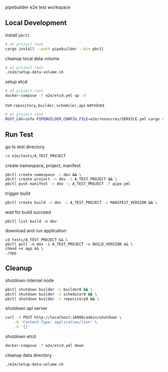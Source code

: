 pipebuilder e2e test workspace
## Local Development
install `pbctl`
```sh
# at project root
cargo install --path pipebuilder --bin pbctl
```
cleanup local data volume
```sh
# at project root
./e2e/setup-data-volume.sh
```
setup etcd
```sh
# at project root
docker-compose -f e2e/etcd.yml up -d
```
run `repository`, `builder`, `scheduler`, `api` services
```sh
# at project root
RUST_LOG=info PIPEBUILDER_CONFIG_FILE=e2e/resources/SERVICE.yml cargo run --bin SERVICE
```
## Run Test
go to test directory
```sh
cd e2e/tests/A_TEST_PROJECT
```
create namespace, project, manifest
```sh
pbctl create namespace -i dev && \
pbctl create project -n dev -i A_TEST_PROJECT && \
pbctl push manifest -n dev -i A_TEST_PROJECT -f pipe.yml
```
trigger build
```sh
pbctl create build -n dev -i A_TEST_PROJECT -v MANIFEST_VERSION && \
```
wait for build succeed
```
pbctl list build -n dev
```
download and run application
```
cd tests/A_TEST_PROJECT && \
pbctl pull -n dev -i A_TEST_PROJECT -v BUILD_VERSION && \
chmod +x app && \
./app
```
## Cleanup
shutdown internal node
```sh
pbctl shutdown builder -i builder0 && \
pbctl shutdown builder -i scheduler0 && \
pbctl shutdown builder -i repository0 && \
```
shutdown api server
```sh
curl -X POST http://localhost:16000/admin/shutdown \
    -H 'Content-Type: application/json' \
    -d '{}'
```
shutdown etcd
```sh
docker-compose -f e2e/etcd.yml down
```
cleanup data directory
```sh
./e2e/setup-data-volume.sh
```
